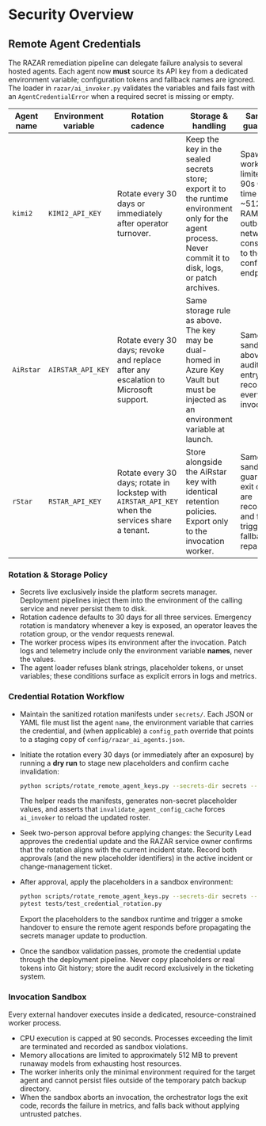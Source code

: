 # Security Overview

## Remote Agent Credentials

The RAZAR remediation pipeline can delegate failure analysis to several hosted
agents. Each agent now **must** source its API key from a dedicated environment
variable; configuration tokens and fallback names are ignored. The loader in
`razar/ai_invoker.py` validates the variables and fails fast with an
`AgentCredentialError` when a required secret is missing or empty.

| Agent name | Environment variable | Rotation cadence | Storage & handling | Sandbox guardrails |
| ---------- | -------------------- | ---------------- | ------------------ | ------------------ |
| `kimi2`    | `KIMI2_API_KEY`       | Rotate every 30 days or immediately after operator turnover. | Keep the key in the sealed secrets store; export it to the runtime environment only for the agent process. Never commit it to disk, logs, or patch archives. | Spawned worker limited to 90s CPU time and ~512 MB RAM; outbound network constrained to the configured endpoint. |
| `AiRstar`  | `AIRSTAR_API_KEY`     | Rotate every 30 days; revoke and replace after any escalation to Microsoft support. | Same storage rule as above. The key may be dual-homed in Azure Key Vault but must be injected as an environment variable at launch. | Same sandbox as above; audit log entry records every invocation. |
| `rStar`    | `RSTAR_API_KEY`       | Rotate every 30 days; rotate in lockstep with `AIRSTAR_API_KEY` when the services share a tenant. | Store alongside the AiRstar key with identical retention policies. Export only to the invocation worker. | Same sandbox guardrails; exit codes are recorded and failures trigger fallback repair logic. |

### Rotation & Storage Policy

- Secrets live exclusively inside the platform secrets manager. Deployment
  pipelines inject them into the environment of the calling service and never
  persist them to disk.
- Rotation cadence defaults to 30 days for all three services. Emergency
  rotation is mandatory whenever a key is exposed, an operator leaves the
  rotation group, or the vendor requests renewal.
- The worker process wipes its environment after the invocation. Patch logs and
  telemetry include only the environment variable **names**, never the values.
- The agent loader refuses blank strings, placeholder tokens, or unset
  variables; these conditions surface as explicit errors in logs and metrics.

### Credential Rotation Workflow

- Maintain the sanitized rotation manifests under `secrets/`. Each JSON or
  YAML file must list the agent `name`, the environment variable that carries
  the credential, and (when applicable) a `config_path` override that points to
  a staging copy of `config/razar_ai_agents.json`.
- Initiate the rotation every 30 days (or immediately after an exposure) by
  running a **dry run** to stage new placeholders and confirm cache invalidation:

  ```bash
  python scripts/rotate_remote_agent_keys.py --secrets-dir secrets --dry-run
  ```

  The helper reads the manifests, generates non-secret placeholder values, and
  asserts that `invalidate_agent_config_cache` forces `ai_invoker` to reload
  the updated roster.
- Seek two-person approval before applying changes: the Security Lead approves
  the credential update and the RAZAR service owner confirms that the rotation
  aligns with the current incident state. Record both approvals (and the new
  placeholder identifiers) in the active incident or change-management ticket.
- After approval, apply the placeholders in a sandbox environment:

  ```bash
  python scripts/rotate_remote_agent_keys.py --secrets-dir secrets --apply
  pytest tests/test_credential_rotation.py
  ```

  Export the placeholders to the sandbox runtime and trigger a smoke handover to
  ensure the remote agent responds before propagating the secrets manager
  update to production.
- Once the sandbox validation passes, promote the credential update through the
  deployment pipeline. Never copy placeholders or real tokens into Git history;
  store the audit record exclusively in the ticketing system.

### Invocation Sandbox

Every external handover executes inside a dedicated, resource-constrained
worker process.

- CPU execution is capped at 90 seconds. Processes exceeding the limit are
  terminated and recorded as sandbox violations.
- Memory allocations are limited to approximately 512 MB to prevent runaway
  models from exhausting host resources.
- The worker inherits only the minimal environment required for the target
  agent and cannot persist files outside of the temporary patch backup
  directory.
- When the sandbox aborts an invocation, the orchestrator logs the exit code,
  records the failure in metrics, and falls back without applying untrusted
  patches.

